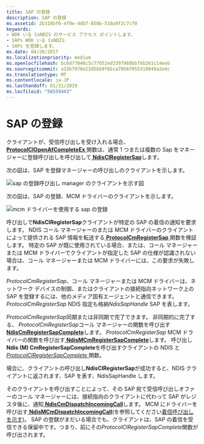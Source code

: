 ```yaml
---
title: SAP の登録
description: SAP の登録
ms.assetid: 2b318bf0-4f0e-4db7-850b-510a9f2c7cf0
keywords:
- WDK いる CoNDIS のサービス アクセス ポイントします。
- SAPs WDK いる CoNDIS
- SAPs を登録します。
ms.date: 04/20/2017
ms.localizationpriority: medium
ms.openlocfilehash: bc6d77046c5c77652ed3397968bbf6b261c14eeb
ms.sourcegitcommit: a33b7978e22d5bb9f65ca7056f955319049a2e4c
ms.translationtype: MT
ms.contentlocale: ja-JP
ms.lasthandoff: 01/31/2019
ms.locfileid: "56559443"
---
```

# <a name="registering-a-sap"></a>SAP の登録





クライアントが、受信呼び出しを受け入れる場合、 [ **ProtocolClOpenAfCompleteEx** ](https://msdn.microsoft.com/library/windows/hardware/ff570235)関数は、通常 1 つまたは複数の Sap をマネージャーに登録呼び出しを呼び出して[ **NdisClRegisterSap**](https://msdn.microsoft.com/library/windows/hardware/ff561648)します。

次の図は、SAP を登録マネージャーの呼び出しのクライアントを示します。

![sap の登録呼び出し manager のクライアントを示す図](images/cm-02.png)

次の図は、SAP の登録、MCM ドライバーのクライアントを示します。

![mcm ドライバーを使用する sap の登録](images/fig1-02.png)

呼び出しで**NdisClRegisterSap**クライアントが特定の SAP の着信の通知を要求します。 NDIS コール マネージャーのまたは MCM ドライバーのクライアントによって提供される SAP 情報を転送する[ **ProtocolCmRegisterSap** ](https://msdn.microsoft.com/library/windows/hardware/ff570250)関数を検証します。 特定の SAP が既に使用されている場合、または、コール マネージャーまたは MCM ドライバーでクライアントが指定した SAP の仕様が認識されない場合は、コール マネージャーまたは MCM ドライバーには、この要求が失敗します。

*ProtocolCmRegisterSap*、コール マネージャーまたは MCM ドライバーは、ネットワーク デバイスの制御、またはクライアントの接続指向ネットワーク上の SAP を登録するには、他のメディア固有エージェントと通信できます。 *ProtocolCmRegisterSap* NDIS 指定も格納*NdisSapHandle* SAP を表します。

*ProtocolCmRegisterSap*同期または非同期で完了できます。 非同期的に完了する、 *ProtocolCmRegisterSap*コール マネージャーの関数を呼び出す[ **NdisCmRegisterSapComplete**](https://msdn.microsoft.com/library/windows/hardware/ff561689)します。 *ProtocolCmRegisterSap* MCM ドライバーの関数を呼び出す[ **NdisMCmRegisterSapComplete**](https://msdn.microsoft.com/library/windows/hardware/ff563557)します。 呼び出し**Ndis (M) CmRegisterSapComplete**を呼び出すクライアントの NDIS と[ *ProtocolClRegisterSapComplete* ](https://msdn.microsoft.com/library/windows/hardware/ff570237)関数。

場合に、クライアントの呼び出し**NdisClRegisterSap**が成功すると、NDIS クライアントに返されます、SAP を表す、NdisSapHandle します。

そのクライアントを呼び出すことによって、その SAP 宛て受信呼び出しオファーのコール マネージャーには、接続指向のクライアントに代わって SAP がレジスタ後に、通知[ **NdisCmDispatchIncomingCall**](https://msdn.microsoft.com/library/windows/hardware/ff561664)します。 MCM にドライバーを呼び出す[ **NdisMCmDispatchIncomingCall**](https://msdn.microsoft.com/library/windows/hardware/ff562830)(を参照してください[着信呼び出しを示す](indicating-an-incoming-call.md))。 SAP の登録がまだいる場合でも、クライアントは、SAP の着信を受信できる保留中です。つまり、前にその*ProtocolClRegisterSapComplete*関数が呼び出されます。

 

 





